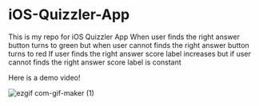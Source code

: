 # iOS-Quizzler-App
This is my repo for iOS Quizzler App
When user finds the right answer button turns to green but when user cannot finds the right answer button turns to red
If user finds the right answer score label increases but if user cannot finds the right answer score label is constant



Here is a demo video!



![ezgif com-gif-maker (1)](https://user-images.githubusercontent.com/99825672/174664878-32f1827d-731d-4354-8175-c7ba2cd6c1b5.gif)
